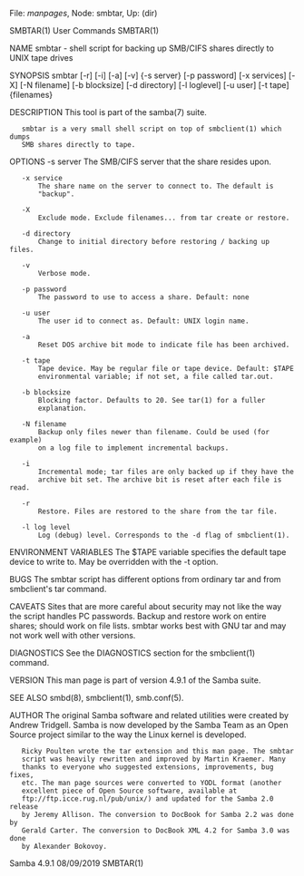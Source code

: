 File: *manpages*,  Node: smbtar,  Up: (dir)

SMBTAR(1)                        User Commands                       SMBTAR(1)



NAME
       smbtar - shell script for backing up SMB/CIFS shares directly to UNIX
       tape drives

SYNOPSIS
       smbtar [-r] [-i] [-a] [-v] {-s server} [-p password] [-x services] [-X]
        [-N filename] [-b blocksize] [-d directory] [-l loglevel] [-u user]
        [-t tape] {filenames}

DESCRIPTION
       This tool is part of the samba(7) suite.

       smbtar is a very small shell script on top of smbclient(1) which dumps
       SMB shares directly to tape.

OPTIONS
       -s server
           The SMB/CIFS server that the share resides upon.

       -x service
           The share name on the server to connect to. The default is
           "backup".

       -X
           Exclude mode. Exclude filenames... from tar create or restore.

       -d directory
           Change to initial directory before restoring / backing up files.

       -v
           Verbose mode.

       -p password
           The password to use to access a share. Default: none

       -u user
           The user id to connect as. Default: UNIX login name.

       -a
           Reset DOS archive bit mode to indicate file has been archived.

       -t tape
           Tape device. May be regular file or tape device. Default: $TAPE
           environmental variable; if not set, a file called tar.out.

       -b blocksize
           Blocking factor. Defaults to 20. See tar(1) for a fuller
           explanation.

       -N filename
           Backup only files newer than filename. Could be used (for example)
           on a log file to implement incremental backups.

       -i
           Incremental mode; tar files are only backed up if they have the
           archive bit set. The archive bit is reset after each file is read.

       -r
           Restore. Files are restored to the share from the tar file.

       -l log level
           Log (debug) level. Corresponds to the -d flag of smbclient(1).

ENVIRONMENT VARIABLES
       The $TAPE variable specifies the default tape device to write to. May
       be overridden with the -t option.

BUGS
       The smbtar script has different options from ordinary tar and from
       smbclient's tar command.

CAVEATS
       Sites that are more careful about security may not like the way the
       script handles PC passwords. Backup and restore work on entire shares;
       should work on file lists. smbtar works best with GNU tar and may not
       work well with other versions.

DIAGNOSTICS
       See the DIAGNOSTICS section for the smbclient(1) command.

VERSION
       This man page is part of version 4.9.1 of the Samba suite.

SEE ALSO
       smbd(8), smbclient(1), smb.conf(5).

AUTHOR
       The original Samba software and related utilities were created by
       Andrew Tridgell. Samba is now developed by the Samba Team as an Open
       Source project similar to the way the Linux kernel is developed.

       Ricky Poulten wrote the tar extension and this man page. The smbtar
       script was heavily rewritten and improved by Martin Kraemer. Many
       thanks to everyone who suggested extensions, improvements, bug fixes,
       etc. The man page sources were converted to YODL format (another
       excellent piece of Open Source software, available at
       ftp://ftp.icce.rug.nl/pub/unix/) and updated for the Samba 2.0 release
       by Jeremy Allison. The conversion to DocBook for Samba 2.2 was done by
       Gerald Carter. The conversion to DocBook XML 4.2 for Samba 3.0 was done
       by Alexander Bokovoy.



Samba 4.9.1                       08/09/2019                         SMBTAR(1)
